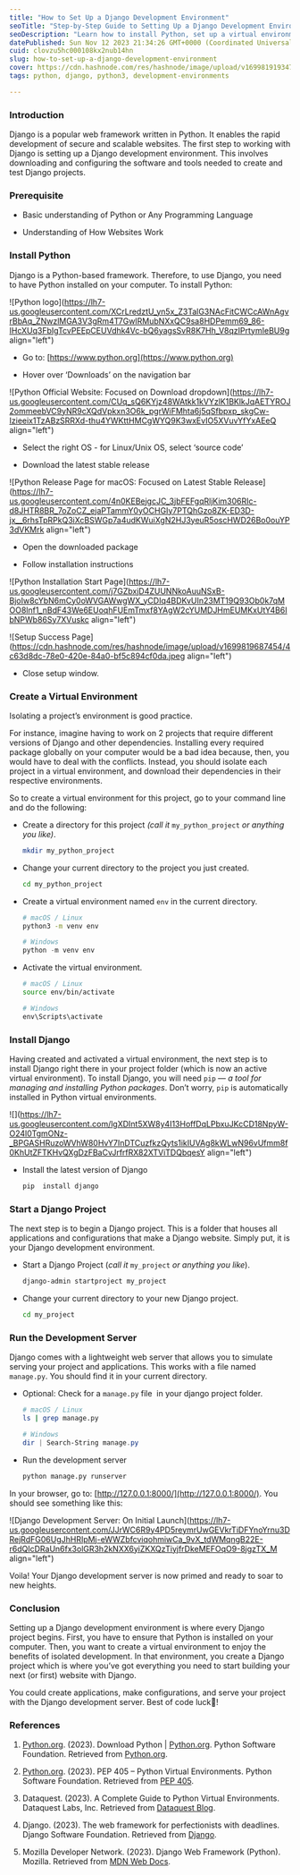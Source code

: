 ```yaml
---
title: "How to Set Up a Django Development Environment"
seoTitle: "Step-by-Step Guide to Setting Up a Django Development Environment"
seoDescription: "Learn how to install Python, set up a virtual environment, install Django, and run the development server. Start building your next Django project!"
datePublished: Sun Nov 12 2023 21:34:26 GMT+0000 (Coordinated Universal Time)
cuid: clovzu5hc000108kx2nub14hn
slug: how-to-set-up-a-django-development-environment
cover: https://cdn.hashnode.com/res/hashnode/image/upload/v1699819193476/3b31405a-ae06-4b70-b95f-f5ce5e40aaea.png
tags: python, django, python3, development-environments

---
```


### Introduction

Django is a popular web framework written in Python. It enables the rapid development of secure and scalable websites. The first step to working with Django is setting up a Django development environment. This involves downloading and configuring the software and tools needed to create and test Django projects.

### Prerequisite

* Basic understanding of Python or Any Programming Language
    
* Understanding of How Websites Work
    

### Install Python

Django is a Python-based framework. Therefore, to use Django, you need to have Python installed on your computer. To install Python:

![Python logo](https://lh7-us.googleusercontent.com/XCrLredztU_yn5x_Z3TalG3NAcFitCWCcAWnAgvrBbAq_ZNwzlMGA3V3gRm4T7GwIRMubNXxQC9sa8HDPemm69_86-IHcXUq3FbIgTcvPEEpCEUVdhk4Vc-bQ6yagsSvR8K7Hh_V8qzIPrtymIeBU9g align="left")

* Go to: [https://www.python.org](https://www.python.org)
    
* Hover over ‘Downloads’ on the navigation bar 
    

![Python Official Website: Focused on Download dropdown](https://lh7-us.googleusercontent.com/CUq_sQ6KYjz48WAtkk1kVYzlK1BKlkJqAETYROJ2ommeebVC9yNR9cXQdVpkxn3O6k_pgrWiFMhta6j5qSfbpxp_skgCw-Izieeix1TzABzSRRXd-thu4YWKttHMCgWYQ9K3wxEvIO5XVuvYfYxAEeQ align="left")

* Select the right OS - for Linux/Unix OS, select ‘source code’
    
* Download the latest stable release
    

![Python Release Page for macOS: Focused on Latest Stable Release](https://lh7-us.googleusercontent.com/4n0KEBejgcJC_3jbFEFgqRljKim306RIc-d8JHTR8BR_7oZoCZ_ejaPTammY0yOCHGIy7PTQhGzo8ZK-ED3D-jx__6rhsTpRPkQ3iXcBSWGp7a4udKWuiXgN2HJ3yeuR5oscHWD26Bo0ouYP3dVKMrk align="left")

* Open the downloaded package
    
* Follow installation instructions
    

![Python Installation Start Page](https://lh7-us.googleusercontent.com/j7GZbxjD4ZUUNNkoAuuNSxB-BjoIw8cYbN6mCy0oWVGAWwgWX_yCDIq4BDKvUIn23MT19Q93Ob0k7qMOO8lnf1_nBdF43We6EUoqhFUEmTmxf8YAgW2cYUMDJHmEUMKxUtY4B6IbNPWb86Sy7XVuskc align="left")

![Setup Success Page](https://cdn.hashnode.com/res/hashnode/image/upload/v1699819687454/4c63d8dc-78e0-420e-84a0-bf5c894cf0da.jpeg align="left")

* Close setup window.
    

### Create a Virtual Environment

Isolating a project’s environment is good practice. 

For instance, imagine having to work on 2 projects that require different versions of Django and other dependencies. Installing every required package globally on your computer would be a bad idea because, then, you would have to deal with the conflicts. Instead, you should isolate each project in a virtual environment, and download their dependencies in their respective environments. 

So to create a virtual environment for this project, go to your command line and do the following:

* Create a directory for this project *(call it* `my_python_project` *or anything you like)*.
    
    ```bash
    mkdir my_python_project
    ```
    
* Change your current directory to the project you just created.
    
    ```bash
    cd my_python_project
    ```
    
* Create a virtual environment named `env` in the current directory.
    
    ```bash
    # macOS / Linux
    python3 -m venv env
    ```
    
    ```powershell
    # Windows
    python -m venv env
    ```
    
* Activate the virtual environment.
    
    ```bash
    # macOS / Linux
    source env/bin/activate
    ```
    
    ```powershell
    # Windows
    env\Scripts\activate
    ```
    

### Install Django

Having created and activated a virtual environment, the next step is to install Django right there in your project folder (which is now an active virtual environment). To install Django, you will need `pip` — *a tool for managing and installing Python packages*. Don’t worry, `pip` is automatically installed in Python virtual environments. 

![](https://lh7-us.googleusercontent.com/lgXDInt5XW8y4I13HoffDqLPbxuJKcCD18NpyW-O24l0TgmONz-_BPGASHRuzoWVhW80HvY7InDTCuzfkzQyts1ikIUVAg8kWLwN96vUfmm8f0KhUtZFTKHvQXgDzFBaCvJrfrfRX82XTViTDQbqesY align="left")

* Install the latest version of Django
    
    ```bash
    pip  install django
    ```
    

### Start a Django Project

The next step is to begin a Django project. This is a folder that houses all applications and configurations that make a Django website. Simply put, it is your Django development environment.

* Start a Django Project (*call it* `my_project` *or anything you like*).
    
    ```bash
    django-admin startproject my_project
    ```
    

* Change your current directory to your new Django project.
    
    ```bash
    cd my_project
    ```
    

### Run the Development Server

Django comes with a lightweight web server that allows you to simulate serving your project and applications. This works with a file named `manage.py`. You should find it in your current directory.

* Optional: Check for a `manage.py` file  in your django project folder.
    
    ```bash
    # macOS / Linux
    ls | grep manage.py
    ```
    
    ```powershell
    # Windows
    dir | Search-String manage.py
    ```
    

* Run the development server
    
    ```bash
    python manage.py runserver
    ```
    

In your browser, go to: [http://127.0.0.1:8000/](http://127.0.0.1:8000/). You should see something like this:

![Django Development Server: On Initial Launch](https://lh7-us.googleusercontent.com/JJrWC6R9y4PD5reymrUwGEVkrTiDFYnoYrnu3DRejRdFG06UgJhHRIpMj-eWWZbfcviqohmiwCa_9vX_tdWMqngB22E-r6dQIcDRaUn6fx3olGR3h2kNXX6yiZKXQzTiyjfrDkeMEFOqO9-8jgzTX_M align="left")

Voila! Your Django development server is now primed and ready to soar to new heights.  

### Conclusion

Setting up a Django development environment is where every Django project begins. First, you have to ensure that Python is installed on your computer. Then, you want to create a virtual environment to enjoy the benefits of isolated development. In that environment, you create a Django project which is where you’ve got everything you need to start building your next (or first) website with Django. 

You could create applications, make configurations, and serve your project with the Django development server. Best of code luck🧩!  

### References

1. [Python.org](http://Python.org). (2023). Download Python | [Python.org](http://Python.org). Python Software Foundation. Retrieved from [](https://www.python.org/downloads/)[Python.org](http://Python.org).
    
2. [Python.org](http://Python.org). (2023). PEP 405 – Python Virtual Environments. Python Software Foundation. Retrieved from [PEP 405](https://peps.python.org/pep-0405/).
    
3. Dataquest. (2023). A Complete Guide to Python Virtual Environments. Dataquest Labs, Inc. Retrieved from [Dataquest Blog](https://www.dataquest.io/blog/a-complete-guide-to-python-virtual-environments/#why-are-python-environments-important).
    
4. Django. (2023). The web framework for perfectionists with deadlines. Django Software Foundation. Retrieved from [Django](https://www.djangoproject.com/).
    

1. Mozilla Developer Network. (2023). Django Web Framework (Python). Mozilla. Retrieved from [MDN Web Docs](https://developer.mozilla.org/en-US/docs/Learn/Server-side/Django/Introduction).